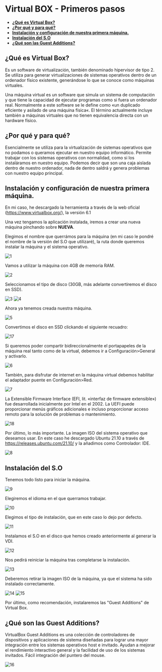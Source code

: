 # Virtual BOX - Primeros pasos
 
  - [**¿Qué es Virtual Box?**](#qué-es-virtual-box)
  - [**¿Por qué y para qué?**](#por-qué-y-para-qué)
  - [**Instalación y configuración de nuestra primera máquina.**](#instalación-y-configuración-de-nuestra-primera-máquina)
  - [**Instalación del S.O**](#instalación-del-so)
  - [**¿Qué son las Guest Additions?**](#qué-son-las-guest-additions)
  

## **¿Qué es Virtual Box?**

Es un software de virtualización, también denominado hipervisor de tipo 2. Se utiliza para generar virtualizaciones de sistemas operativos dentro de un ordenador físico existente, generándose lo que se conoce como máquinas virtuales.

Una máquina virtual es un software que simula un sistema de computación y que tiene la capacidad de ejecutar programas como si fuera un ordenador real. Normalmente a este software se le define como «un duplicado eficiente y asilado de una máquina física«. El término actualmente incluye también a máquinas virtuales que no tienen equivalencia directa con un hardware físico.

## **¿Por qué y para qué?**

Esencialmente se utiliza para la virtualización de sistemas operativos que no podamos o queramos ejecutar en nuestro equipo informático. Permite trabajar con los sistemas operativos con normalidad, como si los instaláramos en nuestro equipo. Podemos decir que son una caja aislada dentro de nuestro ordenador, nada de dentro saldrá y genera problemas con nuestro equipo principal.

## **Instalación y configuración de nuestra primera máquina.**

En mi caso, he descargado la herramienta a través de la web oficial (https://www.virtualbox.org/), la versión 6.1

Una vez tengamos la aplicación instalada, iremos a crear una nueva máquina pinchando sobre **NUEVA**.

Elegimos el nombre que querrámos para la máquina (en mi caso le pondré el nombre de la versión del S.O que utilizaré), la ruta donde queremos instalar la máquina y el sistema operativo.

![1](./img/1.png)

Vamos a utilizar la máquina con 4GB de memoria RAM.

![2](./img/2.png)

Seleccionamos el tipo de disco (30GB, más adelante convertiremos el disco en SSD).

![3](./img/3.png)
![4](./img/4.png)

Ahora ya tenemos creada nuestra máquina.

![5](./img/5.png)

Convertimos el disco en SSD clickando el siguiente recuadro:

![17](./img/17.png)

Si queremos poder compartir bidireccionalmente el portapapeles de la máquina real tanto como de la virtual, debemos ir a Configuración>General y activarlo.

![6](./img/6.png)

También, para disfrutar de internet en la máquina virtual debemos habilitar el adaptador puente en Configuración>Red.

![7](./img/7.png)

La Extensible Firmware Interface (EFI, lit. «interfaz de firmware extensible») fue desarrollada inicialmente por Intel en el 2002. La UEFI puede proporcionar menús gráficos adicionales e incluso proporcionar acceso remoto para la solución de problemas o mantenimiento.

![18](./img/18.png)

Por último, lo más importante. La imagen ISO del sistema operativo que deseamos usar. En este caso he descargado Ubuntu 21.10 a través de https://releases.ubuntu.com/21.10/ y la añadimos como Controlador: IDE.

![8](./img/8.png)

## **Instalación del S.O**

Tenemos todo listo para iniciar la máquina.

![9](./img/9.png)

Elegiremos el idioma en el que querramos trabajar.

![10](./img/10.png)

Elegimos el tipo de instalación, que en este caso lo dejo por defecto.

![11](./img/11.png)

Instalamos el S.O en el disco que hemos creado anteriormente al generar la VDI.

![12](./img/12.png)

Nos pedirá reiniciar la máquina tras completarse la instalación.

![13](./img/13.png)

Deberemos retirar la imagen ISO de la máquina, ya que el sistema ha sido instalado correctamente.

![14](./img/14.png)
![15](./img/15.png)

Por último, como recomendación, instalaremos las "Guest Additions" de Virtual Box.

## **¿Qué son las Guest Additions?**
VirtualBox Guest Additions es una colección de controladores de dispositivos y aplicaciones de sistema diseñadas para lograr una mayor integración entre los sistemas operativos host e invitado. Ayudan a mejorar el rendimiento interactivo general y la facilidad de uso de los sistemas invitados. Fácil integración del puntero del mouse.

![16](./img/16.png)
